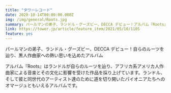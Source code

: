 ```yaml
---
title: "タワーレコード"
date: 2020-10-14T00:00:00.000Z
img: /img/general/Roots.jpg
summary: パールマンの弟子、ランドル・グーズビー、DECCA デビュー！アルバム『Roots』はランドルが自らのルーツを辿り、アフリカ系アメリカ人作曲家による音楽とその文化に影響を受けた作品を採り上げています。ランドル、そして彼と同世代のアーティスト達のために道を切り開いたパイオニアたちへのオマージュともいえるアルバムです。
link: https://tower.jp/article/feature_item/2021/05/10/1105
feature: yes
---
```


パールマンの弟子、ランドル・グーズビー、DECCA デビュー！自らのルーツを辿り、黒人作曲家への熱い思いを込めたアルバム

アルバム『Roots』はランドルが自らのルーツを辿り、アフリカ系アメリカ人作曲家による音楽とその文化に影響を受けた作品を採り上げています。ランドル、そして彼と同世代のアーティスト達のために道を切り開いたパイオニアたちへのオマージュともいえるアルバムです。